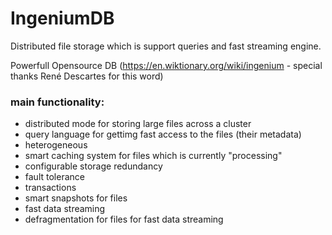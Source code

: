 # IngeniumDB

Distributed file storage which is support queries and fast streaming engine.

Powerfull Opensource DB (https://en.wiktionary.org/wiki/ingenium - special thanks René Descartes for this word)

### main functionality:
- distributed mode for storing large files across a cluster
- query language for gettimg fast access to the files (their metadata)
- heterogeneous
- smart caching system for files which is currently "processing"
- configurable storage redundancy
- fault tolerance 
- transactions
- smart snapshots for files
- fast data streaming
- defragmentation for files for fast data streaming
